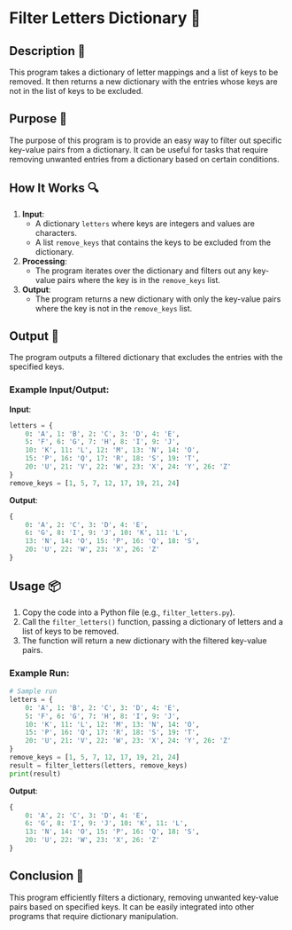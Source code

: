 # Filter Letters Dictionary 📖

## Description 📝

This program takes a dictionary of letter mappings and a list of keys to be removed.
It then returns a new dictionary with the entries whose keys are not in the list of keys to be excluded.

## Purpose 🎯

The purpose of this program is to provide an easy way to filter out specific key-value pairs from a dictionary.
It can be useful for tasks that require removing unwanted entries from a dictionary based on certain conditions.

## How It Works 🔍

1. **Input**:
    - A dictionary `letters` where keys are integers and values are characters.
    - A list `remove_keys` that contains the keys to be excluded from the dictionary.
2. **Processing**:
    - The program iterates over the dictionary and filters out any key-value pairs where the key is in the `remove_keys` list.
3. **Output**:
    - The program returns a new dictionary with only the key-value pairs where the key is not in the `remove_keys` list.

## Output 📜

The program outputs a filtered dictionary that excludes the entries with the specified keys.

### Example Input/Output:

**Input**:

```python
letters = {
    0: 'A', 1: 'B', 2: 'C', 3: 'D', 4: 'E',
    5: 'F', 6: 'G', 7: 'H', 8: 'I', 9: 'J',
    10: 'K', 11: 'L', 12: 'M', 13: 'N', 14: 'O',
    15: 'P', 16: 'Q', 17: 'R', 18: 'S', 19: 'T',
    20: 'U', 21: 'V', 22: 'W', 23: 'X', 24: 'Y', 26: 'Z'
}
remove_keys = [1, 5, 7, 12, 17, 19, 21, 24]
```

**Output**:

```python
{
    0: 'A', 2: 'C', 3: 'D', 4: 'E',
    6: 'G', 8: 'I', 9: 'J', 10: 'K', 11: 'L',
    13: 'N', 14: 'O', 15: 'P', 16: 'Q', 18: 'S',
    20: 'U', 22: 'W', 23: 'X', 26: 'Z'
}
```

## Usage 📦

1. Copy the code into a Python file (e.g., `filter_letters.py`).
2. Call the `filter_letters()` function, passing a dictionary of letters and a list of keys to be removed.
3. The function will return a new dictionary with the filtered key-value pairs.

### Example Run:

```python
# Sample run
letters = {
    0: 'A', 1: 'B', 2: 'C', 3: 'D', 4: 'E',
    5: 'F', 6: 'G', 7: 'H', 8: 'I', 9: 'J',
    10: 'K', 11: 'L', 12: 'M', 13: 'N', 14: 'O',
    15: 'P', 16: 'Q', 17: 'R', 18: 'S', 19: 'T',
    20: 'U', 21: 'V', 22: 'W', 23: 'X', 24: 'Y', 26: 'Z'
}
remove_keys = [1, 5, 7, 12, 17, 19, 21, 24]
result = filter_letters(letters, remove_keys)
print(result)
```

**Output**:

```python
{
    0: 'A', 2: 'C', 3: 'D', 4: 'E',
    6: 'G', 8: 'I', 9: 'J', 10: 'K', 11: 'L',
    13: 'N', 14: 'O', 15: 'P', 16: 'Q', 18: 'S',
    20: 'U', 22: 'W', 23: 'X', 26: 'Z'
}
```

## Conclusion 🚀

This program efficiently filters a dictionary, removing unwanted key-value pairs based on specified keys.
It can be easily integrated into other programs that require dictionary manipulation.
